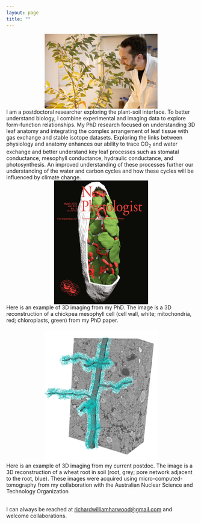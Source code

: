 ```yaml
---
layout: page
title: ""
---
```

<img  src="richardharwood.png" width="300" style="display:block; margin-left:auto; margin-right:auto" />
I am a postdoctoral researcher exploring the plant-soil interface. To better understand biology, I combine experimental and imaging data to explore form-function relationships. My PhD research focused on understanding 3D leaf anatomy and integrating the complex arrangement of leaf tissue with gas exchange and stable isotope datasets. Exploring the links between physiology and anatomy enhances our ability to trace CO<sub>2</sub> and water exchange and better understand key leaf processes such as stomatal conductance, mesophyll conductance, hydraulic conductance, and photosynthesis. An improved understanding of these processes further our understanding of the water and carbon cycles and how these cycles will be influenced by climate change.


<img  src="newphytcover.jpg" width="250" style="display:block; margin-left:auto; margin-right:auto" />
Here is an example of 3D imaging from my PhD. The image is a 3D reconstruction of a chickpea mesophyll cell (cell wall, white; mitochondria, red; chloroplasts, green) from my PhD paper. 
<br clear="left"/>
<br />

<img  src="ANSTO_2024_Figure.png"  width="300" style="display:block; margin-left:auto; margin-right:auto" />
Here is an example of 3D imaging from my current postdoc. The image is a 3D reconstruction of a wheat root in soil (root, grey; pore network adjacent to the root, blue). These images were acquired using micro-computed-tomography from my collaboration with the Australian Nuclear Science and Technology Organization  
<br clear="right"/>
<br />

I can always be reached at richardwilliamharwood@gmail.com and welcome collaborations. 
